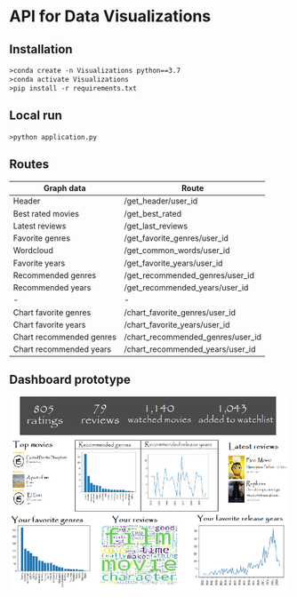 # API for Data Visualizations

## Installation

```
>conda create -n Visualizations python==3.7
>conda activate Visualizations
>pip install -r requirements.txt
```

## Local run

```
>python application.py
```

## Routes

| Graph data | Route |
| - | - |
| Header | /get_header/user_id |
| Best rated movies | /get_best_rated |
| Latest reviews | /get_last_reviews |
| Favorite genres | /get_favorite_genres/user_id |
| Wordcloud | /get_common_words/user_id |
| Favorite years | /get_favorite_years/user_id |
| Recommended genres | /get_recommended_genres/user_id |
| Recommended years | /get_recommended_years/user_id |
| -	| - |
| Chart favorite genres | /chart_favorite_genres/user_id |
| Chart favorite years | /chart_favorite_years/user_id |
| Chart recommended genres | /chart_recommended_genres/user_id |
| Chart recommended years | /chart_recommended_years/user_id |

## Dashboard prototype

![alt text](img/dashboard_design.png)
